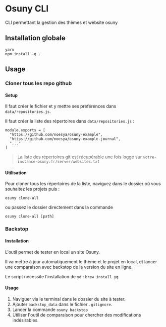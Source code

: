 # Osuny CLI 

CLI permettant la gestion des thèmes et website osuny

## Installation globale

```
yarn
npm install -g .
```

## Usage

### Cloner tous les repo github

#### Setup

Il faut créer le fichier et y mettre ses préférences dans `data/repositories.js`.

Il faut créer la liste des répertoires dans `data/repositories.js` :

```
module.exports = [
  "https://github.com/noesya/osuny-example",
  "https://github.com/noesya/osuny-example-journal",
  "..."
]
```



> La liste des répertoires git est récupérable une fois loggé sur ```votre-instance-osuny.fr/server/websites.txt```

#### Utilisation

Pour cloner tous les répertoires de la liste, naviguez dans le dossier où vous souhaitez les projets puis : 

```osuny clone-all```

ou passez le dossier directement dans la commande

```osuny clone-all [path]```

### Backstop


#### Installation

L'outil permet de tester en local un site Osuny. 

Il va mettre à jour automatiquement le thème et le projet en local, et lancer une comparaison avec backstop de la version du site en ligne.

Le script nécessite l'installation de `yd` : `brew install yq`


#### Usage

1. Naviguer via le terminal dans le dossier du site à tester.
2. Ajouter `backstop_data` dans le fichier `.gitignore`.
3. Lancer la commande `osuny backstop`
4. Utiliser l'outil de comparaison pour chercher des modifications indésirables.
